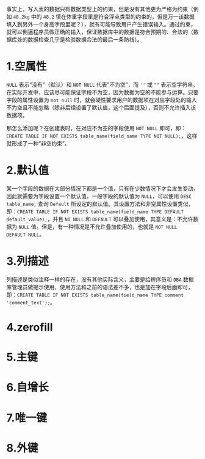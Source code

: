 事实上，写入表的数据只有数据类型上的约束，但是没有其他更为严格为约束（例如 `48.2kg` 中的 `48.2` 填在体重字段里是符合浮点类型的约束的，但是万一该数据填入到另外一个身高字段里呢？），就有可能导致用户产生错误输入。通过约束，就可以倒逼程序员做正确的输入，保证数据库中的数据是符合预期的、合法的（数据库处的数据检查几乎是检验数据合法的最后一条防线）。

# 1.空属性

`NULL` 表示“没有”（默认）和 `NOT NULL` 代表“不为空”，而 `''` 或 `""` 表示空字符串。在实际开发中，应该尽可能保证字段不为空，因为数据为空的不能参与运算。只要字段的属性设置为 `not null` 时，就会硬性要求用户的数据项在对应字段处的输入不为空且不能忽略（除非后续设置了默认值，这个后面提及），否则不允许插入该数据项。

那怎么添加呢？在创建表时，在对应不为空的字段使用 `NOT NULL` 即可，即：`CREATE TABLE IF NOT EXISTS table_name(field_name TYPE NOT NULL);`，这样就形成了一种“非空约束”。

# 2.默认值

某一个字段的数据在大部分情况下都是一个值，只有在少数情况下才会发生变动，因此就需要为字段设置一个默认值，一般字段的默认值为 `NULL`，可以使用 `DESC table_name;` 查询 `Default` 所设定的默认值。其设置方法和非空属性设置类似，即：`CREATE TABLE IF NOT EXISTS table_name(field_name TYPE DEFAULT default_value);`，并且 `NO NULL` 和 `DEFAULT` 可以叠加使用，其意义是：不允许数据为 `NULL` 值。但是，有一种情况是不允许叠加使用的，也就是 `NOT NULL DEFAULT NULL`。

# 3.列描述

列描述是类似注释一样的存在，没有其他实际含义，主要是给程序员和 `DBA` 数据库管理员做提示使用，使用方法和之前的语法差不多，也是加在字段后面即可，即：`CREATE TABLE IF NOT EXISTS table_name(field_name TYPE comment 'comment_text');`。

# 4.zerofill

# 5.主键

# 6.自增长

# 7.唯一键

# 8.外键

